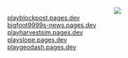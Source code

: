 
<div align="center"> <img src="https://yt3.googleusercontent.com/Uf0g0EsJvp51kI-JUVUmZY-il067lEoivbh0Byro15yc7CHJRZZ0MgRyPAUReqo2IuIS2W0Pu-A=w1707-fcrop64=1,00005a57ffffa5a8-k-c0xffffffff-no-nd-rj"> </div>

<div align="left">
<a href="https://playblockpost.pages.dev">playblockpost.pages.dev</a></h2><br/>
<a href="https://bigfoot9999s-news.pages.dev/">bigfoot9999s-news.pages.dev</a></h2><br/>
<a href="https://playharvestsim.pages.dev/">playharvestsim.pages.dev</a></h2><br/>
<a href="https://playslope.pages.dev/">playslope.pages.dev</a></h2><br/>
<a href="https://playgeodash.pages.dev/">playgeodash.pages.dev</a></h2><br/>

